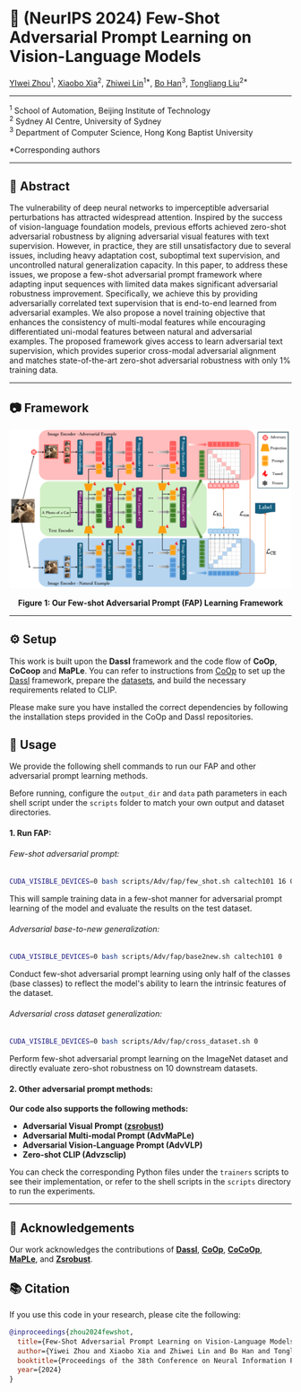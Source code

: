 # 🌟 (NeurIPS 2024) Few-Shot Adversarial Prompt Learning on Vision-Language Models 

[YIwei Zhou](https://github.com/lionel-w2)<sup>1</sup>, [Xiaobo Xia](https://xiaoboxia.github.io/)<sup>2</sup>, [Zhiwei Lin](https://ac.bit.edu.cn/szdw/dsmd/sssds/znxxclykz/92d4c53eedf34a88897e80d4a86c873b.htm)<sup>1*</sup>, [Bo Han](https://bhanml.github.io/)<sup>3</sup>, [Tongliang Liu](https://tongliang-liu.github.io/)<sup>2*</sup>

---

<sup>1</sup> School of Automation, Beijing Institute of Technology  
<sup>2</sup> Sydney AI Centre, University of Sydney  
<sup>3</sup> Department of Computer Science, Hong Kong Baptist University  

\*Corresponding authors

---


## 📝 Abstract
The vulnerability of deep neural networks to imperceptible adversarial perturbations has attracted widespread attention. Inspired by the success of vision-language foundation models, previous efforts achieved zero-shot adversarial robustness by aligning adversarial visual features with text supervision. However, in practice, they are still unsatisfactory due to several issues, including heavy adaptation cost, suboptimal text supervision, and uncontrolled natural generalization capacity. In this paper, to address these issues, we propose a few-shot adversarial prompt framework where adapting input sequences with limited data makes significant adversarial robustness improvement. Specifically, we achieve this by providing adversarially correlated text supervision that is end-to-end learned from adversarial examples. We also propose a novel training objective that enhances the consistency of multi-modal features while encouraging differentiated uni-modal features between natural and adversarial examples. The proposed framework gives access to learn adversarial text supervision, which provides superior cross-modal adversarial alignment and matches state-of-the-art zero-shot adversarial robustness with only 1% training data.

---

## 📷 Framework
<img src="framework/main.png">
<div style="text-align: center;">

**Figure 1: Our Few-shot Adversarial Prompt (FAP) Learning Framework**

</div>


---

## ⚙️ Setup

This work is built upon the **Dassl** framework and the code flow of **CoOp**, **CoCoop** and **MaPLe**. You can refer to instructions from [CoOp](https://github.com/KaiyangZhou/CoOp?tab=readme-ov-file#how-to-install) to set up the [Dassl](https://github.com/KaiyangZhou/Dassl.pytorch#installation) framework, prepare the [datasets](https://github.com/KaiyangZhou/CoOp/blob/main/DATASETS.md), and build the necessary requirements related to CLIP.

Please make sure you have installed the correct dependencies by following the installation steps provided in the CoOp and Dassl repositories.


## 🚀 Usage
We provide the following shell commands to run our FAP and other adversarial prompt learning methods. 

Before running, configure the `output_dir` and `data` path parameters in each shell script under the `scripts` folder to match your own output and dataset directories.


#### 1. Run FAP:

###### Few-shot adversarial prompt:
```bash
CUDA_VISIBLE_DEVICES=0 bash scripts/Adv/fap/few_shot.sh caltech101 16 0
```
This will sample training data in a few-shot manner for adversarial prompt learning of the model and evaluate the results on the test dataset.

###### Adversarial base-to-new generalization:
```bash
CUDA_VISIBLE_DEVICES=0 bash scripts/Adv/fap/base2new.sh caltech101 0
```
Conduct few-shot adversarial prompt learning using only half of the classes (base classes) to reflect the model's ability to learn the intrinsic features of the dataset.


###### Adversarial cross dataset generalization:
```bash
CUDA_VISIBLE_DEVICES=0 bash scripts/Adv/fap/cross_dataset.sh 0
```
Perform few-shot adversarial prompt learning on the ImageNet dataset and directly evaluate zero-shot robustness on 10 downstream datasets.

#### 2. Other adversarial prompt methods:

**Our code also supports the following methods:**

- **Adversarial Visual Prompt ([zsrobust](https://github.com/cvlab-columbia/ZSRobust4FoundationModel))**
- **Adversarial Multi-modal Prompt (AdvMaPLe)**
- **Adversarial Vision-Language Prompt (AdvVLP)**
- **Zero-shot CLIP (Advzsclip)**

You can check the corresponding Python files under the `trainers` scripts to see their implementation, or refer to the shell scripts in the `scripts` directory to run the experiments.

---


## 🙏 Acknowledgements

Our work acknowledges the contributions of [**Dassl**](https://github.com/KaiyangZhou/Dassl.pytorch), [**CoOp**](https://github.com/KaiyangZhou/CoOp), [**CoCoOp**](https://github.com/KaiyangZhou/CoOp), [**MaPLe**](https://github.com/muzairkhattak/multimodal-prompt-learning), and [**Zsrobust**](https://github.com/cvlab-columbia/ZSRobust4FoundationModel).


## 📚 Citation
If you use this code in your research, please cite the following:
```bibtex
@inproceedings{zhou2024fewshot,
  title={Few-Shot Adversarial Prompt Learning on Vision-Language Models},
  author={Yiwei Zhou and Xiaobo Xia and Zhiwei Lin and Bo Han and Tongliang Liu},
  booktitle={Proceedings of the 38th Conference on Neural Information Processing Systems (NeurIPS)},
  year={2024}
}
```
